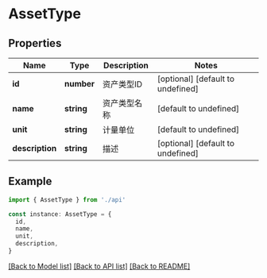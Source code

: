# AssetType

## Properties

| Name            | Type       | Description  | Notes                             |
| --------------- | ---------- | ------------ | --------------------------------- |
| **id**          | **number** | 资产类型ID   | [optional] [default to undefined] |
| **name**        | **string** | 资产类型名称 | [default to undefined]            |
| **unit**        | **string** | 计量单位     | [default to undefined]            |
| **description** | **string** | 描述         | [optional] [default to undefined] |

## Example

```typescript
import { AssetType } from './api'

const instance: AssetType = {
  id,
  name,
  unit,
  description,
}
```

[[Back to Model list]](../README.md#documentation-for-models) [[Back to API list]](../README.md#documentation-for-api-endpoints) [[Back to README]](../README.md)

